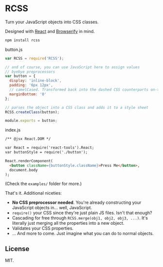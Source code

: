 # RCSS

Turn your JavaScript objects into CSS classes.

Designed with [React](http://facebook.github.io/react/) and [Browserify](http://browserify.org) in mind.

```bash
npm install rcss
```

button.js
```js
var RCSS = require('RCSS');

// and of course, you can use JavaScript here to assign values
// byebye preprocessors
var button = {
  display: 'inline-block',
  padding: '6px 12px',
  // camelCased. Transformed back into the dashed CSS counterparts on-the-fly
  marginBottom: '0'
};

// parses the object into a CSS class and adds it to a style sheet
RCSS.createClass(button);

module.exports = button;
```

index.js
```html
/** @jsx React.DOM */

var React = require('react-tools').React;
var buttonStyle = require('./button');

React.renderComponent(
  <button className={buttonStyle.className}>Press Me</button>,
  document.body
);
```

(Check the `examples/` folder for more.)

That's it. Additional niceties:

- **No CSS preprocessor needed**. You're already constructing your JavaScript objects in... well, JavaScript.
- `require()` your CSS since they're just plain JS files. Isn't that enough?
- Cascading for free through `RCSS.merge(obj1, obj2, obj3, ...)`. It's literally just merging all the properties into a new object.
- Validates your CSS properties.
- ... And more to come. Just imagine what you can do to normal objects.

## License
MIT.
